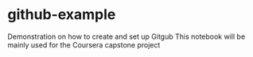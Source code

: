 # github-example
Demonstration on how to create and set up Gitgub
This notebook will be mainly used for the Coursera capstone project
